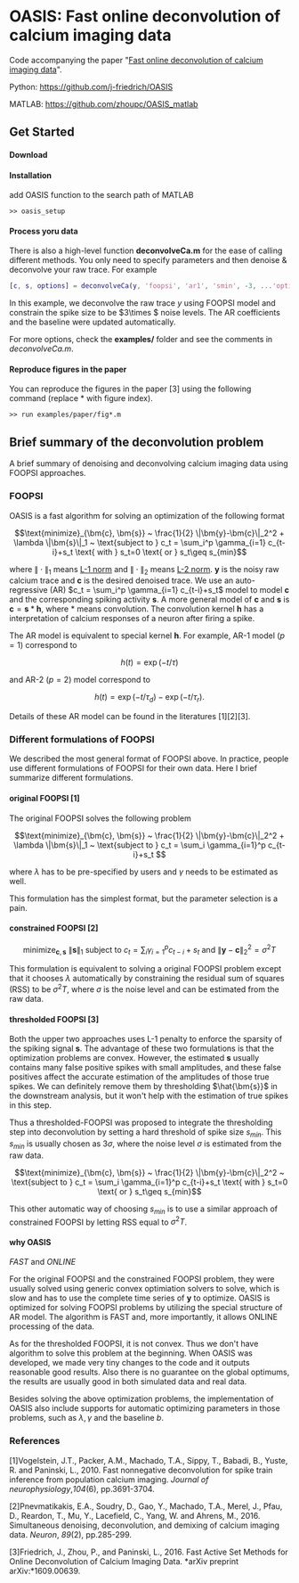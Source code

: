 # OASIS: Fast online deconvolution of calcium imaging data

Code accompanying the paper "[Fast online deconvolution of calcium imaging data](http://journals.plos.org/ploscompbiol/article?rev=2&id=10.1371/journal.pcbi.1005423)". 

Python: https://github.com/j-friedrich/OASIS

MATLAB: https://github.com/zhoupc/OASIS_matlab

## Get Started
#### Download 
#### Installation 
add OASIS function to the search path of MATLAB

`>> oasis_setup`

#### Process yoru data 
There is also a high-level function **deconvolveCa.m** for the ease of calling different methods. You only need to specify parameters and then denoise & deconvolve your raw trace. For example 
```matlab 
[c, s, options] = deconvolveCa(y, 'foopsi', 'ar1', 'smin', -3, ...'optimize_pars', true, 'optimize_b', true)
```
In this example, we deconvolve the raw trace $y$ using FOOPSI model and constrain the spike size to be $3\times $ noise levels. The AR coefficients and the baseline were updated automatically. 

For more options, check the **examples/** folder and see the comments in *deconvolveCa.m*. 

#### Reproduce figures in the paper
You can reproduce the figures in the paper [3] using the following command (replace * with figure index).   

`>> run examples/paper/fig*.m ` 

## Brief summary of the deconvolution problem 
A brief summary of denoising and deconvolving calcium imaging data using FOOPSI approaches. 

### FOOPSI 
OASIS is a fast algorithm for solving an optimization of the following format 

```math
\text{minimize}_{\bm{c}, \bm{s}} ~ \frac{1}{2} \|\bm{y}-\bm{c}\|_2^2 + \lambda \|\bm{s}\|_1 
~
\text{subject to } c_t = \sum_i^p \gamma_{i=1} c_{t-i}+s_t \text{ with } s_t=0 \text{ or } s_t\geq s_{min}
```
where $\|\cdot\|_1$ means [L-1 norm](http://mathworld.wolfram.com/L1-Norm.html) and $\|\cdot\|_2$ means [L-2 norm](http://mathworld.wolfram.com/L2-Norm.html). $\bm{y}$ is the noisy raw calcium trace and $\bm{c}$ is the desired denoised trace. We use an auto-regressive (AR) $c_t = \sum_i^p \gamma_{i=1} c_{t-i}+s_t$ model to model $\bm{c}$ and the corresponding spiking activity $\bm{s}$. A more general model of $\bm{c}$ and $\bm{s}$ is $\bm{c} = \bm{s} \ast \bm{h}$, where $\ast$ means convolution. The convolution kernel $\bm{h}$ has a interpretation of calcium responses of a neuron after firing a spike. 

The AR model is equivalent to special kernel $\bm{h}$. For example, AR-1 model ($p=1$) correspond to 
```math 
h(t) = \exp(-t/\tau)  
```
and AR-2 ($p=2$) model correspond to 
```math 
h(t) = \exp(-t/\tau_d) - \exp(-t/\tau_r). 
```

Details of these AR model can be found in the literatures [1][2][3]. 

### Different formulations of FOOPSI 
We described the most general format of FOOPSI above. In practice, people use different formulations of FOOPSI for their own data. Here I brief summarize different formulations. 

#### original FOOPSI [1]
The original FOOPSI solves the following problem  
```math
\text{minimize}_{\bm{c}, \bm{s}} ~ \frac{1}{2} \|\bm{y}-\bm{c}\|_2^2 + \lambda \|\bm{s}\|_1 
~
\text{subject to } c_t = \sum_i \gamma_{i=1}^p c_{t-i}+s_t 
```
where $\lambda$ has to be pre-specified by users and $\gamma$ needs to be estimated as well. 

This formulation has the simplest format, but the parameter selection is a pain. 

#### constrained FOOPSI [2]
```math
\text{minimize}_{\bm{c}, \bm{s}} ~ \|\bm{s}\|_1 
~
\text{subject to } c_t = \sum_i \gamma_{i=1}^p c_{t-i}+s_t \text{ and } \|\bm{y}-\bm{c}\|_2^2 = \sigma^2T
```
This formulation is equivalent to solving a original FOOPSI problem except that it chooses $\lambda$ automatically by constraining the residual sum of squares (RSS) to be $\sigma^2T$, where $\sigma$ is the noise level and can be estimated from the raw data. 

#### thresholded FOOPSI [3]
Both the upper two approaches uses L-1 penalty to enforce the sparsity of the spiking signal $\bm{s}$. The advantage of these two formulations is that the optimization problems are convex. However, the estimated $\bm{s}$ usually contains many false positive spikes with small amplitudes, and these false positives affect the accurate estimation of the amplitudes of those true spikes.  We can definitely remove them by thresholding $\hat{\bm{s}}$ in the downstream analysis, but it won't help with the estimation of true spikes in this step. 

Thus a thresholded-FOOPSI was proposed to integrate the thresholding step into deconvolution by setting a hard threshold of spike size $s_{min}$. This $s_{min}$ is usually chosen as $3\sigma$, where the noise level $\sigma$ is estimated from the raw data. 

```math
\text{minimize}_{\bm{c}, \bm{s}} ~ \frac{1}{2} \|\bm{y}-\bm{c}\|_2^2 
~
\text{subject to } c_t = \sum_i \gamma_{i=1}^p c_{t-i}+s_t \text{ with } s_t=0 \text{ or } s_t\geq s_{min}
```

This other automatic way of choosing $s_{min}$ is to use a similar approach of constrained FOOPSI by letting RSS equal to $\sigma^2T$. 

#### why OASIS 

*FAST* and *ONLINE*

For the original FOOPSI and the constrained FOOPSI problem, they were usually solved using generic convex optimiation solvers to solve, which is slow and has to use the complete time series of $\bm{y}$ to optimize. OASIS is optimized for solving FOOPSI problems by utilizing the special structure of AR model. The algorithm is FAST and, more importantly, it allows ONLINE processing of the data. 

As for the thresholded FOOPSI, it is not convex. Thus we don't have algorithm to solve this problem at the beginning. When OASIS was developed, we made very tiny changes to the code and it outputs reasonable good results. Also there is no guarantee on the global optimums, the results are usually good in both simulated data and real data. 

Besides solving the above optimization problems, the implementation of OASIS also include supports for automatic optimizing parameters in those problems, such as $\lambda, \gamma$ and the baseline $b$. 


### References

[1]Vogelstein, J.T., Packer, A.M., Machado, T.A., Sippy, T., Babadi, B., Yuste, R. and Paninski, L., 2010. Fast nonnegative deconvolution for spike train inference from population calcium imaging. *Journal of neurophysiology*,*104*(6), pp.3691-3704.

[2]Pnevmatikakis, E.A., Soudry, D., Gao, Y., Machado, T.A., Merel, J., Pfau, D., Reardon, T., Mu, Y., Lacefield, C., Yang, W. and Ahrens, M., 2016. Simultaneous denoising, deconvolution, and demixing of calcium imaging data. *Neuron*, *89*(2), pp.285-299.

[3]Friedrich, J., Zhou, P., and Paninski, L., 2016. Fast Active Set Methods for Online Deconvolution of Calcium Imaging Data. *arXiv preprint arXiv:*1609.00639.